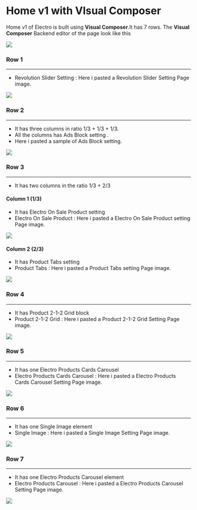 # Home v1 with VIsual Composer

Home v1 of Electro is built using **Visual Composer**.It has 7 rows. The **Visual Composer** Backend editor of the page look like this

![](http://transvelo.github.io/docs/electro/images/vc-home-v1.png)

### Row 1
---
* Revolution Slider Setting : Here i pasted a Revolution Slider Setting Page image.

![](http://transvelo.github.io/docs/electro/images/vc-home-v1-slider.png)

### Row 2
---
* It has three columns in ratio 1/3 + 1/3 + 1/3.
* All the columns has Ads Block setting .
* Here i pasted a sample of Ads Block setting.

![](http://transvelo.github.io/docs/electro/images/vc-home-v1-ads-block.png)

### Row 3
---
* It has two columns in the ratio 1/3 + 2/3

#### Column 1 (1/3)

* It has Electro On Sale Product setting
* Electro On Sale Product : Here i pasted a Electro On Sale Product setting Page image.

![](http://transvelo.github.io/docs/electro/images/vc-home-v1-onsale-product.png)

#### Column 2 (2/3)

* It has Product Tabs setting
* Product Tabs : Here i pasted a Product Tabs setting Page image.

![](http://transvelo.github.io/docs/electro/images/vc-home-v1-tabs.png)

### Row 4
---
* It has Product 2-1-2 Grid block
* Product 2-1-2 Grid : Here i pasted a Product 2-1-2  Grid Setting Page image.

![](http://transvelo.github.io/docs/electro/images/vc-home-v1-product-2-1-2-grid.png)

### Row 5
---
* It has one Electro Products Cards Carousel
* Electro Products Cards Carousel : Here i pasted a Electro Products Cards Carousel Setting Page image.

![](http://transvelo.github.io/docs/electro/images/vc-home-v1-products-cards-carousel.png)

### Row 6
---
* It has one Single Image element
* Single Image : Here i pasted a Single Image Setting Page image.

![](http://transvelo.github.io/docs/electro/images/vc-home-v1-single-image.png)

### Row 7
---
* It has one Electro Products Carousel element
* Electro Products Carousel : Here i pasted a Electro Products Carousel Setting Page image.

![](http://transvelo.github.io/docs/electro/images/vc-home-v1-products-carousel-setting.png)
